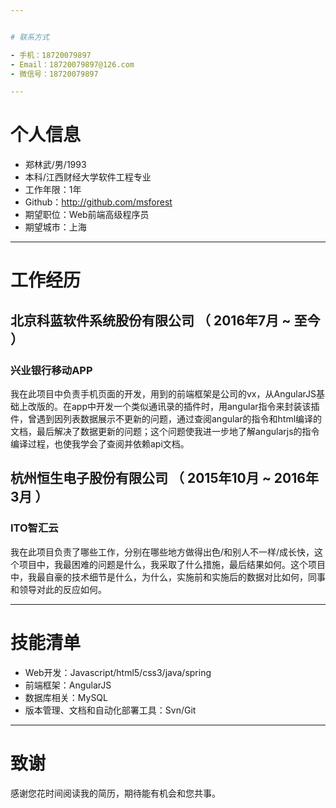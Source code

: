 ```yaml
---


# 联系方式

- 手机：18720079897
- Email：18720079897@126.com 
- 微信号：18720079897

---
```


# 个人信息

 - 郑林武/男/1993 
 - 本科/江西财经大学软件工程专业 
 - 工作年限：1年
 - Github：http://github.com/msforest
 - 期望职位：Web前端高级程序员
 - 期望城市：上海
---

# 工作经历

## 北京科蓝软件系统股份有限公司 （ 2016年7月 ~ 至今 ）

### 兴业银行移动APP

我在此项目中负责手机页面的开发，用到的前端框架是公司的vx，从AngularJS基础上改版的。在app中开发一个类似通讯录的插件时，用angular指令来封装该插件，曾遇到因列表数据展示不更新的问题，通过查阅angular的指令和html编译的文档，最后解决了数据更新的问题；这个问题使我进一步地了解angularjs的指令编译过程，也使我学会了查阅并依赖api文档。


 
## 杭州恒生电子股份有限公司 （ 2015年10月 ~ 2016年3月 ）

### ITO智汇云
我在此项目负责了哪些工作，分别在哪些地方做得出色/和别人不一样/成长快，这个项目中，我最困难的问题是什么，我采取了什么措施，最后结果如何。这个项目中，我最自豪的技术细节是什么，为什么，实施前和实施后的数据对比如何，同事和领导对此的反应如何。



---

# 技能清单


- Web开发：Javascript/html5/css3/java/spring
- 前端框架：AngularJS
- 数据库相关：MySQL
- 版本管理、文档和自动化部署工具：Svn/Git


---

# 致谢
感谢您花时间阅读我的简历，期待能有机会和您共事。
